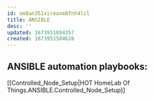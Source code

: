```yaml
---
id: om8an351xireaxm8fnh4lcl
title: ANSIBLE
desc: ''
updated: 1673951894357
created: 1673951504628
---
```

## ANSIBLE automation playbooks:

[[Controlled_Node_Setup|HOT HomeLab Of Things.ANSIBLE.Controlled_Node_Setup]]